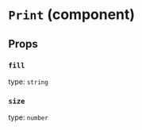 `Print` (component)
===================



Props
-----

### `fill`

type: `string`


### `size`

type: `number`


